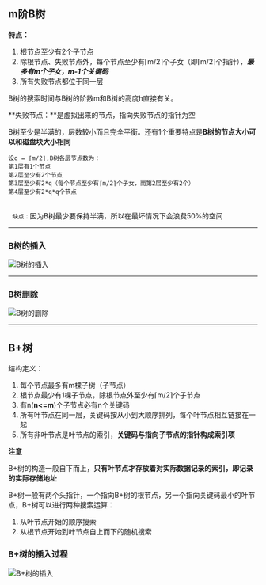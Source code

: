 ## m阶B树



**特点：**

1. 根节点至少有2个子节点
2. 除根节点、失败节点外，每个节点至少有⌈m/2⌉个子女（即⌈m/2⌉个指针），***最多有m个子女，m-1个关键码***
3. 所有失败节点都位于同一层

B树的搜索时间与B树的阶数m和B树的高度h直接有关。

**失败节点：**是虚拟出来的节点，指向失败节点的指针为空

B树至少是半满的，层数较小而且完全平衡。还有1个重要特点是**B树的节点大小可以和磁盘块大小相同**

```
设q = ⌈m/2⌉,B树各层节点数为：
第1层有1个节点
第2层至少有2个节点
第3层至少有2*q（每个节点至少有⌈m/2⌉个子女，而第2层至少有2个）
第4层至少有2*q*q个节点   
```
 
<br/> 
`缺点：`因为B树最少要保持半满，所以在最坏情况下会浪费50%的空间   

-----

### B树的插入

![B树的插入](https://github.com/HurricanGod/Home/blob/master/img/B%E6%A0%91%E6%8F%92%E5%85%A5.png)



---

### B树删除

![B树的删除](https://github.com/HurricanGod/Home/blob/master/img/B%E6%A0%91%E6%8F%92%E5%85%A5.png)

-----

## B+树

结构定义：

1. 每个节点最多有m棵子树（子节点）
2. 根节点最少有1棵子节点，除根节点外至少有⌈m/2⌉个子节点
3. 有n(**n<=m**)个子节点必有n个关键码
4. 所有叶节点在同一层，关键码按从小到大顺序排列，每个叶节点相互链接在一起
5. 所有非叶节点是叶节点的索引，**关键码与指向子节点的指针构成索引项**



**注意**

B+树的构造一般自下而上，**只有叶节点才存放着对实际数据记录的索引，即记录的实际存储地址**

B+树一般有两个头指针，一个指向B+树的根节点，另一个指向关键码最小的叶节点，B+树可以进行两种搜索运算：

1. 从叶节点开始的顺序搜索
2. 从根节点开始到叶节点自上而下的随机搜索

### B+树的插入过程
![B+树的插入](https://github.com/HurricanGod/Home/blob/master/img/B%2B%E6%A0%91%E6%8F%92%E5%85%A5.png)
